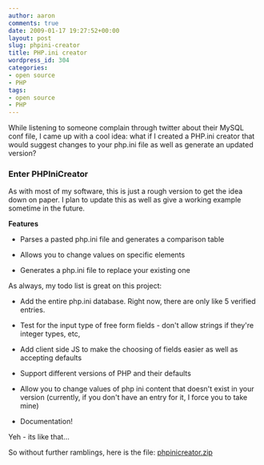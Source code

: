 ```yaml
---
author: aaron
comments: true
date: 2009-01-17 19:27:52+00:00
layout: post
slug: phpini-creator
title: PHP.ini creator
wordpress_id: 304
categories:
- open source
- PHP
tags:
- open source
- PHP
---
```


While listening to someone complain through twitter about their MySQL conf file, I came up with a cool idea: what if I created a PHP.ini creator that would suggest changes to your php.ini file as well as generate an updated version?



### Enter PHPIniCreator



As with most of my software, this is just a rough version to get the idea down on paper.  I plan to update this as well as give a working example sometime in the future.
<!-- more -->

**Features**




  * Parses a pasted php.ini file and generates a comparison table


  * Allows you to change values on specific elements


  * Generates a php.ini file to replace your existing one



As always, my todo list is great on this project:


  * Add the entire php.ini database.  Right now, there are only like 5 verified entries.


  * Test for the input type of free form fields - don't allow strings if they're integer types, etc,


  * Add client side JS to make the choosing of fields easier as well as accepting defaults


  * Support different versions of PHP and their defaults


  * Allow you to change values of php ini content that doesn't exist in your version (currently, if you don't have an entry for it, I force you to take mine)


  * Documentation!



Yeh - its like that...

So without further ramblings, here is the file:
[phpinicreator.zip](/blog/wp-content/uploads/2009/01/phpinicreator.zip)
